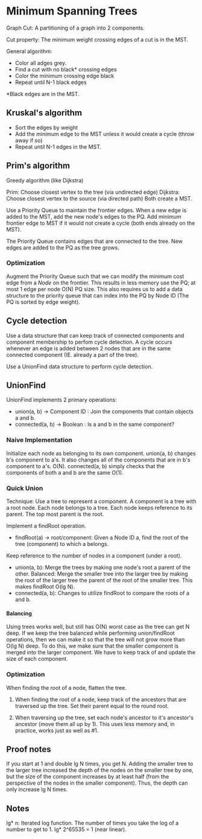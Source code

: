 # Minimum Spanning Trees

Graph Cut: A partitioning of a graph into 2 components.

Cut property: The minimum weight crossing edges of a cut is in the MST.

General algorithm:

- Color all adges grey.
- Find a cut with no black\* crossing edges
- Color the minimum crossing edge black
- Repeat until N-1 black edges

\*Black edges are in the MST.

## Kruskal's algorithm

- Sort the edges by weight
- Add the minimum edge to the MST unless it would create a cycle (throw away if
  so)
- Repeat until N-1 edges in the MST.

## Prim's algorithm

Greedy algorithm (like Dijkstra)

Prim: Choose closest vertex to the tree (via undirected edge)
Dijkstra: Choose closest vertex to the source (via directed path)
Both create a MST.

Use a Priority Queue to maintain the frontier edges. When a new edge is added
to the MST, add the new node's edges to the PQ.
Add minimum frontier edge to MST if it would not create a cycle (both ends
already on the MST).

The Priority Queue contains edges that are connected to the tree. New edges
are added to the PQ as the tree grows.

### Optimization

Augment the Priority Queue such that we can modify the minimum cost edge from
a *Node* on the frontier. This results in less memory use the PQ; at most
1 edge per node O(N) PQ size. This also requires us to add a data structure
to the priority queue that can index into the PQ by Node ID (The PQ is
sorted by edge weight).

## Cycle detection

Use a data structure that can keep track of connected components and component
membership to perfom cycle detection. A cycle occurs whenever an edge is added
between 2 nodes that are in the same connected component
(IE. already a part of the tree).

Use a UnionFind data structure to perform cycle detection.

## UnionFind

UnionFind implements 2 primary operations:

- union(a, b) -> Component ID : Join the components that contain objects a and b.
- connected(a, b) -> Boolean  : Is a and b in the same component?

### Naive Implementation

Initialize each node as belonging to its own component.
union(a, b) changes b's component to a's. It also changes all of the components
that are in b's component to a's. O(N).
connected(a, b) simply checks that the components of both a and b are the same
O(1).

### Quick Union

Technique: Use a tree to represent a component.
A component is a tree with a root node. Each node belongs to a tree. Each node
keeps reference to its parent. The top most parent is the root.

Implement a findRoot operation.

- findRoot(a) -> root/component: Given a Node ID a, find the root of the tree
    (component) to which a belongs.

Keep reference to the number of nodes in a component (under a root).

- union(a, b): Merge the trees by making one node's root a parent of the other.
               Balanced: Merge the smaller tree into the larger tree by making
               the root of the larger tree the parent of the root of the
               smaller tree. This makes findRoot O(lg N).
- connected(a, b): Changes to utilize findRoot to compare the roots of a and b.

#### Balancing

Using trees works well, but still has O(N) worst case as the tree can
get N deep. If we keep the tree balanced while performing union/findRoot
operations, then we can make it so that the tree will not grow more than
O(lg N) deep. To do this, we make sure that the smaller component is
merged into the larger component. We have to keep track of and update
the size of each component.

### Optimization

When finding the root of a node, flatten the tree.

1. When finding the root of a node, keep track of the ancestors that are
traversed up the tree. Set their parent equal to the round root.

2. When traversing up the tree, set each node's ancestor to it's ancestor's
ancestor (move them all up by 1). This uses less memory and, in practice,
works just as well as #1.

## Proof notes

If you start at 1 and double lg N times, you get N.
Adding the smaller tree to the larger tree increased the depth of the
nodes on the smaller tree by one, but the size of the component increases
by at least half (from the perspective of the nodes in the smaller component).
Thus, the depth can only increase lg N times.

## Notes

lg\* n: Iterated log function. The number of times you take the log of a
number to get to 1. lg\* 2^65535 = 1 (near linear).
